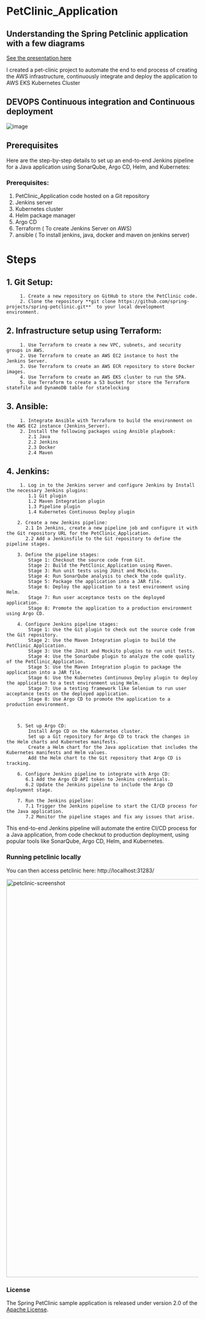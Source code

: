 # PetClinic_Application


## Understanding the Spring Petclinic application with a few diagrams


<a href="https://speakerdeck.com/michaelisvy/spring-petclinic-sample-application">See the presentation here</a>

I created a pet-clinic project to automate the end to end process of creating the AWS infrastructure, continuously integrate and deploy the application to AWS EKS Kubernetes Cluster
## DEVOPS Continuous integration and Continuous deployment
 ![image](https://github.com/KavyaPallamreddy/PetClinic_Application/assets/116321339/7b03bf13-b673-4dcd-b26c-996f2111124b)

## Prerequisites
Here are the step-by-step details to set up an end-to-end Jenkins pipeline for a Java application using SonarQube, Argo CD, Helm, and Kubernetes:

### Prerequisites:

 1. PetClinic_Application code hosted on a Git repository
 2. Jenkins server
 3. Kubernetes cluster
 4. Helm package manager
 5. Argo CD
 6. Terraform ( To create Jenkins Server on AWS)
 7. ansible ( To install jenkins, java, docker and maven on jenkins server)

# Steps

## 1. Git Setup:
         1. Create a new repository on GitHub to store the PetClinic code.
         2. Clone the repository **git clone https://github.com/spring-projects/spring-petclinic.git**  to your local development environment.


## 2. Infrastructure setup using Terraform:
         1. Use Terraform to create a new VPC, subnets, and security groups in AWS.
         2. Use Terraform to create an AWS EC2 instance to host the Jenkins Server.
         3. Use Terraform to create an AWS ECR repository to store Docker images.
         4. Use Terraform to create an AWS EKS cluster to run the SPA.
         5. Use Terraform to create a S3 bucket for store the Terraform statefile and DynamoDB table for statelocking

## 3. Ansible:
         1. Integrate Ansible with Terraform to build the environment on the AWS EC2 instance (Jenkins_Server).
         2. Install the following packages using Ansible playbook:
            2.1 Java
            2.2 Jenkins
            2.3 Docker
            2.4 Maven

## 4. Jenkins:
         1. Log in to the Jenkins server and configure Jenkins by Install the necessary Jenkins plugins:
            1.1 Git plugin
            1.2 Maven Integration plugin
            1.3 Pipeline plugin
            1.4 Kubernetes Continuous Deploy plugin

        2. Create a new Jenkins pipeline:
           2.1 In Jenkins, create a new pipeline job and configure it with the Git repository URL for the PetClinic_Application.
           2.2 Add a Jenkinsfile to the Git repository to define the pipeline stages.

        3. Define the pipeline stages:
            Stage 1: Checkout the source code from Git.
            Stage 2: Build the PetClinic_Application using Maven.
            Stage 3: Run unit tests using JUnit and Mockito.
            Stage 4: Run SonarQube analysis to check the code quality.
            Stage 5: Package the application into a JAR file.
            Stage 6: Deploy the application to a test environment using Helm.
            Stage 7: Run user acceptance tests on the deployed application.
            Stage 8: Promote the application to a production environment using Argo CD.

        4. Configure Jenkins pipeline stages:
            Stage 1: Use the Git plugin to check out the source code from the Git repository.
            Stage 2: Use the Maven Integration plugin to build the PetClinic_Application.
            Stage 3: Use the JUnit and Mockito plugins to run unit tests.
            Stage 4: Use the SonarQube plugin to analyze the code quality of the PetClinic_Application.
            Stage 5: Use the Maven Integration plugin to package the application into a JAR file.
            Stage 6: Use the Kubernetes Continuous Deploy plugin to deploy the application to a test environment using Helm.
            Stage 7: Use a testing framework like Selenium to run user acceptance tests on the deployed application.
            Stage 8: Use Argo CD to promote the application to a production environment.
            


        5. Set up Argo CD:
            Install Argo CD on the Kubernetes cluster.
            Set up a Git repository for Argo CD to track the changes in the Helm charts and Kubernetes manifests.
            Create a Helm chart for the Java application that includes the Kubernetes manifests and Helm values.
            Add the Helm chart to the Git repository that Argo CD is tracking.

        6. Configure Jenkins pipeline to integrate with Argo CD:
           6.1 Add the Argo CD API token to Jenkins credentials.
           6.2 Update the Jenkins pipeline to include the Argo CD deployment stage.

        7. Run the Jenkins pipeline:
           7.1 Trigger the Jenkins pipeline to start the CI/CD process for the Java application.
           7.2 Monitor the pipeline stages and fix any issues that arise.
This end-to-end Jenkins pipeline will automate the entire CI/CD process for a Java application, from code checkout to production deployment, using popular tools like SonarQube, Argo CD, Helm, and Kubernetes.
 
 


### Running petclinic locally


You can then access petclinic here: http://localhost:31283/

<img width="1042" alt="petclinic-screenshot" src="https://cloud.githubusercontent.com/assets/838318/19727082/2aee6d6c-9b8e-11e6-81fe-e889a5ddfded.png">

### License

The Spring PetClinic sample application is released under version 2.0 of the [Apache License](https://www.apache.org/licenses/LICENSE-2.0).

[spring-petclinic]: https://github.com/spring-projects/spring-petclinic
[spring-framework-petclinic]: https://github.com/spring-petclinic/spring-framework-petclinic
[spring-petclinic-angularjs]: https://github.com/spring-petclinic/spring-petclinic-angularjs 
[javaconfig branch]: https://github.com/spring-petclinic/spring-framework-petclinic/tree/javaconfig
[spring-petclinic-angular]: https://github.com/spring-petclinic/spring-petclinic-angular
[spring-petclinic-microservices]: https://github.com/spring-petclinic/spring-petclinic-microservices
[spring-petclinic-reactjs]: https://github.com/spring-petclinic/spring-petclinic-reactjs
[spring-petclinic-graphql]: https://github.com/spring-petclinic/spring-petclinic-graphql
[spring-petclinic-kotlin]: https://github.com/spring-petclinic/spring-petclinic-kotlin
[spring-petclinic-rest]: https://github.com/spring-petclinic/spring-petclinic-rest
